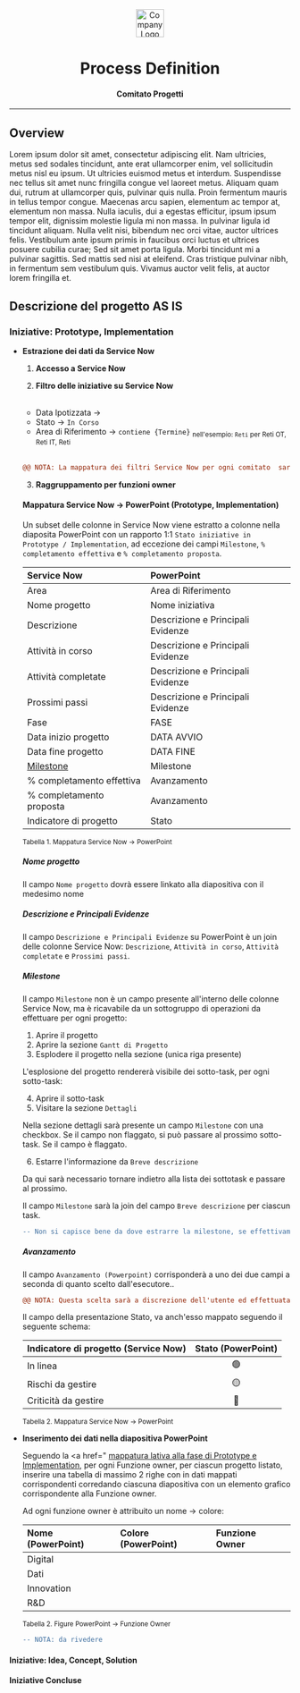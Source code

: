 <!-------------------------------------------------------------------------------------------
=============================================================================================
Project Name
=============================================================================================
PDD - Process Definition Document
---------------------------------------------------------------------------------------------
The document describes the sequence of actions performed as part of the business process, the
conditions and rules of the process prior to automation (AS IS) as well as the new sequence 
of actions that the process will follow as a result of preparation for automation (TO BE).

:Authors: Fabio Craig Wimmer Florey <fabioflorey@icloud.com>
:Version: 0.0.1
:License: MIT-0
-------------------------------------------------------------------------------------------->

<div align="center">
  <img alt="Company Logo" 
           src="https://user-images.githubusercontent.com/93403866/236409188-33a0146a-75a7-4417-a92e-2c863c50a08d.png"
           height="50">
  </img>
  <h1>Process Definition</h1>
  <h4>Comitato Progetti</h4>
  <hr>
</div>

## Overview

Lorem ipsum dolor sit amet, consectetur adipiscing elit. Nam ultricies, metus sed sodales tincidunt, ante erat ullamcorper enim, vel sollicitudin metus nisl eu ipsum. Ut ultricies euismod metus et interdum. Suspendisse nec tellus sit amet nunc fringilla congue vel laoreet metus. Aliquam quam dui, rutrum at ullamcorper quis, pulvinar quis nulla. Proin fermentum mauris in tellus tempor congue. Maecenas arcu sapien, elementum ac tempor at, elementum non massa. Nulla iaculis, dui a egestas efficitur, ipsum ipsum tempor elit, dignissim molestie ligula mi non massa. In pulvinar ligula id tincidunt aliquam. Nulla velit nisi, bibendum nec orci vitae, auctor ultrices felis. Vestibulum ante ipsum primis in faucibus orci luctus et ultrices posuere cubilia curae; Sed sit amet porta ligula. Morbi tincidunt mi a pulvinar sagittis. Sed mattis sed nisi at eleifend. Cras tristique pulvinar nibh, in fermentum sem vestibulum quis. Vivamus auctor velit felis, at auctor lorem fringilla et.

## Descrizione del progetto AS IS
### Iniziative: Prototype, Implementation

- **Estrazione dei dati da Service Now**
  1. **Accesso a Service Now**

  2. **Filtro delle iniziative su Service Now** <br><br>
    - Data Ipotizzata &rarr; 
    - Stato &rarr; `In Corso`
    - Area di Riferimento &rarr; `contiene {Termine}` <sub>nell'esempio: `Reti` per Reti OT, Reti IT, Reti</sub>
    <br><br>
    ```diff
    @@ NOTA: La mappatura dei filtri Service Now per ogni comitato  sarà effettuata in fase di sviluppo @@ 
    ```

  3. **Raggruppamento per funzioni owner**

  <a name="mappatura_prototype_implementation"></a>
  #### **Mappatura Service Now &rarr; PowerPoint (Prototype, Implementation)**

    Un subset delle colonne in Service Now viene estratto a colonne nella diaposita PowerPoint con un rapporto 1:1  `Stato iniziative in Prototype / Implementation`, ad eccezione dei campi `Milestone`,  `% completamento effettiva` e `% completamento proposta`.

    | Service Now               | PowerPoint                        |
    | :------------------------ | :-------------------------------- |
    | Area                      | Area di Riferimento               |
    | Nome progetto             | Nome iniziativa                   |
    | Descrizione               | Descrizione e Principali Evidenze |
    | Attività in corso         | Descrizione e Principali Evidenze |
    | Attività completate       | Descrizione e Principali Evidenze |
    | Prossimi passi            | Descrizione e Principali Evidenze |
    | Fase                      | FASE                              |
    | Data inizio progetto      | DATA AVVIO                        |
    | Data fine progetto        | DATA FINE                         |
    | [Milestone](#milestone)   | Milestone                         |
    | % completamento effettiva | Avanzamento                       |
    | % completamento proposta  | Avanzamento                       |
    | Indicatore di progetto    | Stato                             |

    <sub>Tabella 1. Mappatura Service Now &rarr; PowerPoint</sub>

    ##### Nome progetto
    Il campo `Nome progetto` dovrà essere linkato alla diapositiva con il medesimo nome
    
    ##### Descrizione e Principali Evidenze
    Il campo `Descrizione e Principali Evidenze` su PowerPoint è un join delle colonne Service Now: `Descrizione`, `Attività in corso`, `Attività completate` e `Prossimi passi`.

    ##### Milestone
    Il campo `Milestone` non è un campo presente all'interno delle colonne Service Now, ma è ricavabile da un sottogruppo di operazioni da effettuare per ogni progetto:

    1. Aprire il progetto
    2. Aprire la sezione `Gantt di Progetto`
    3. Esplodere il progetto nella sezione (unica riga presente)
    
    L'esplosione del progetto rendererà visibile dei sotto-task, per ogni sotto-task:

    4. Aprire il sotto-task
    5. Visitare la sezione `Dettagli`
    
    Nella sezione dettagli sarà presente un campo `Milestone` con una checkbox. Se il campo non flaggato, si può passare al prossimo sotto-task. Se il campo è flaggato.

    6. Estarre l'informazione da `Breve descrizione`
    
    Da qui sarà necessario tornare indietro alla lista dei sottotask e passare al prossimo.

    Il campo `Milestone` sarà la join del campo `Breve descrizione` per ciascun task.

    ```diff
    -- Non si capisce bene da dove estrarre la milestone, se effettivamente è 'Breve descrizione' perché all GG/11/2023 la funzionalità non era stata rilasciata.
    ```
    
    ##### Avanzamento
    Il campo `Avanzamento (Powerpoint)` corrisponderà a uno dei due campi a seconda di quanto scelto dall'esecutore..
    
    ```diff
    @@ NOTA: Questa scelta sarà a discrezione dell'utente ed effettuata all'interno del file di input nel processo TO BE @@ 
    ```

    Il campo della presentazione Stato, va anch'esso mappato seguendo il seguente schema:
    
    | Indicatore di progetto (Service Now) | Stato (PowerPoint) |
    | :----------------------------------- | :----------------: |
    | In linea                             | 🟢                |
    | Rischi da gestire                    | 🟡                |
    | Criticità da gestire                 | 🔴                |

    <a name="tabella-2"></a>
    <sub>Tabella 2. Mappatura Service Now &rarr; PowerPoint</sub>


- **Inserimento dei dati nella diapositiva PowerPoint**
 
  Seguendo la <a href="  <a href="#mappatura_prototype_implementation">mappatura lativa alla fase di Prototype e Implementation</a>, per ogni Funzione owner, per ciascun progetto listato, inserire una tabella di massimo 2 righe con in dati mappati corrispondenti corredando ciascuna diapositiva con un elemento grafico corrispondente alla Funzione owner.
  
  Ad ogni funzione owner è attribuito un nome &rarr; colore:
 
   | Nome (PowerPoint) | Colore (PowerPoint) | Funzione Owner | 
   | :---------------- | :------------------ | :------------- | 
   | Digital           |                     |                | 
   | Dati              |                     |                |
   | Innovation        |                     |                |
   | R&D               |                     |                |

    <a name="tabella-2"></a>
    <sub>Tabella 2. Figure PowerPoint &rarr; Funzione Owner </sub>
    
  ```diff
  -- NOTA: da rivedere
  ```  

#### Iniziative: Idea, Concept, Solution


#### Iniziative Concluse
